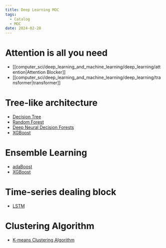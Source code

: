 ```yaml
---
title: Deep Learning MOC
tags:
  - Catalog
  - MOC
date: 2024-02-28
---
```



# Attention is all you need

* [[computer_sci/deep_learning_and_machine_learning/deep_learning/attention|Attention Blocker]]
* [[computer_sci/deep_learning_and_machine_learning/deep_learning/transformer|transformer]]


# Tree-like architecture

* [Decision Tree](computer_sci/deep_learning_and_machine_learning/deep_learning/decision_tree.md)
* [Random Forest](computer_sci/deep_learning_and_machine_learning/deep_learning/random_forest.md)
* [Deep Neural Decision Forests](computer_sci/deep_learning_and_machine_learning/deep_learning/deep_neural_decision_forests.md)
* [XGBoost](computer_sci/deep_learning_and_machine_learning/deep_learning/XGBoost.md)


# Ensemble Learning

* [adaBoost](computer_sci/deep_learning_and_machine_learning/deep_learning/adaBoost.md)
* [XGBoost](computer_sci/deep_learning_and_machine_learning/deep_learning/XGBoost.md)


# Time-series dealing block

* [LSTM](computer_sci/deep_learning_and_machine_learning/deep_learning/LSTM.md)

# Clustering Algorithm


* [K-means Clustering Algorithm](computer_sci/deep_learning_and_machine_learning/clustering/k-means/k_means.md)